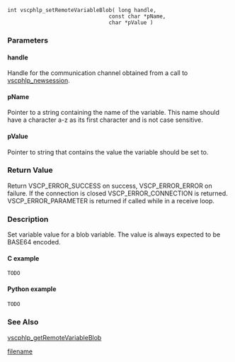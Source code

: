

```clike
int vscphlp_setRemoteVariableBlob( long handle, 
                                const char *pName, 
                                char *pValue ) 
```

### Parameters

#### handle
Handle for the communication channel obtained from a call to [vscphlp_newsession](vscphlp_newsession.md).

#### pName
Pointer to a string containing the name of the variable. This name should have a character a-z as its first character and is not case sensitive.

#### pValue
Pointer to string that contains the value the variable should be set to.

### Return Value
Return VSCP_ERROR_SUCCESS on success, VSCP_ERROR_ERROR on failure. If the connection is closed VSCP_ERROR_CONNECTION is returned. VSCP_ERROR_PARAMETER is returned if called while in a receive loop. 

### Description
Set variable value for a blob variable. The value is always expected to be BASE64 encoded. 

#### C example

```clike
TODO
```

#### Python example

```python
TODO
```

### See Also
[vscphlp_getRemoteVariableBlob](vscphlp_getremotevariableblob.md)



[filename](./bottom_copyright.md ':include')